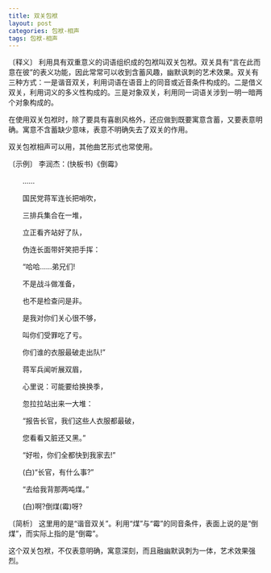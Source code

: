 ```yaml
---
title: 双关包袱
layout: post
categories: 包袱-相声
tags: 包袱-相声
---
```


〔释义〕 利用具有双重意义的词语组织成的包袱叫双关包袱。双关具有“言在此而意在彼”的表义功能，因此常常可以收到含蓄风趣，幽默讽刺的艺术效果。双关有三种方式：一是谐音双关，利用词语在语音上的同音或近音条件构成的。二是借义双关，利用词义的多义性构成的。三是对象双关，利用同一词语关涉到一明一暗两个对象构成的。

在使用双关包袱时，除了要具有喜剧风格外，还应做到既要寓意含蓄，又要表意明确。寓意不含蓄缺少意味，表意不明确失去了双关的作用。

双关包袱相声可以用，其他曲艺形式也常使用。

〔示例〕 李润杰：(快板书)《倒霉》

　　……

　　国民党蒋军连长把哨吹，

　　三排兵集合在一堆，

　　立正看齐站好了队，

　　伪连长面带奸笑把手挥：

　　“哈哈……弟兄们!

　　不是战斗做准备，

　　也不是检查问是非。

　　是我对你们关心很不够，

　　叫你们受罪吃了亏。

　　你们谁的衣服最破走出队!”

　　蒋军兵闻听展双眉，

　　心里说：可能要给换换季，

　　忽拉拉站出来一大堆：

　　“报告长官，我们这些人衣服都最破，

　　您看看又脏还又黑。”

　　“好啦，你们全都快到我家去!”

　　(白)“长官，有什么事?”

　　“去给我背那两吨煤。”

　　(白)啊?倒煤(霉)呀?

〔简析〕 这里用的是“谐音双关”。利用“煤”与“霉”的同音条件，表面上说的是“倒煤”，而实际上指的是“倒霉”。

这个双关包袱，不仅表意明确，寓意深刻，而且融幽默讽刺为一体，艺术效果强烈。 